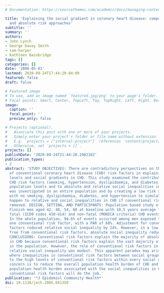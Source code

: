 ```yaml
---
# Documentation: https://sourcethemes.com/academic/docs/managing-content/

title: 'Explaining the social gradient in coronary heart disease: comparing relative
  and absolute risk approaches'
subtitle: ''
summary: ''
authors:
- John Lynch
- George Davey Smith
- sam-harper
- Kathleen Bainbridge
tags: []
categories: []
date: '2006-05-01'
lastmod: 2020-09-24T17:44:20-04:00
featured: false
draft: false

# Featured image
# To use, add an image named `featured.jpg/png` to your page's folder.
# Focal points: Smart, Center, TopLeft, Top, TopRight, Left, Right, BottomLeft, Bottom, BottomRight.
image:
  caption: ''
  focal_point: ''
  preview_only: false

# Projects (optional).
#   Associate this post with one or more of your projects.
#   Simply enter your project's folder or file name without extension.
#   E.g. `projects = ["internal-project"]` references `content/project/deep-learning/index.md`.
#   Otherwise, set `projects = []`.
projects: []
publishDate: '2020-09-24T21:44:20.298218Z'
publication_types:
- 2
abstract: 'STUDY OBJECTIVES: There are contradictory perspectives on the importance
  of conventional coronary heart disease (CHD) risk factors in explaining population
  levels and social gradients in CHD. This study examined the contribution of conventional
  CHD risk factors (smoking, hypertension, dyslipidaemia, and diabetes) to explaining
  population levels and to absolute and relative social inequalities in CHD. This
  was investigated in an entire population and by creating a low risk sub-population
  with no smoking, dyslipidaemia, diabetes, and hypertension to simulate what would
  happen to relative and social inequalities in CHD if conventional risk factors were
  removed. DESIGN, SETTING, AND PARTICIPANTS: Population based study of 2682 eastern
  Finnish men aged 42, 48, 54, 60 at baseline with 10.5 years average follow up of
  fatal (ICD9 codes 410-414) and non-fatal (MONICA criteria) CHD events. MAIN RESULTS:
  In the whole population, 94.6% of events occurred among men exposed to at least
  one conventional risk factor, with a PAR of 68%. Adjustment for conventional risk
  factors reduced relative social inequality by 24%. However, in a low risk population
  free from conventional risk factors, absolute social inequality reduced by 72%.
  CONCLUSIONS: Conventional risk factors explain the majority of absolute social inequality
  in CHD because conventional risk factors explain the vast majority of CHD cases
  in the population. However, the role of conventional risk factors in explaining
  relative social inequality was modest. This apparent paradox may arise in populations
  where inequalities in conventional risk factors between social groups are low, relative
  to the high levels of conventional risk factors within every social group. If the
  concern is to reduce the overall population health burden of CHD and the disproportionate
  population health burden associated with the social inequalities in CHD, then reducing
  conventional risk factors will do the job.'
publication: '*J Epidemiol Community Health*'
doi: 10.1136/jech.2005.041350
---
```

